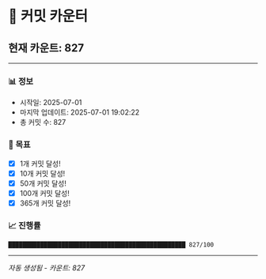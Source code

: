 # 🔢 커밋 카운터

## 현재 카운트: 827

---

### 📊 정보
- 시작일: 2025-07-01
- 마지막 업데이트: 2025-07-01 19:02:22
- 총 커밋 수: 827

### 🎯 목표
- [x] 1개 커밋 달성!
- [x] 10개 커밋 달성!
- [x] 50개 커밋 달성!
- [x] 100개 커밋 달성!
- [x] 365개 커밋 달성!

### 📈 진행률
```
██████████████████████████████████████████████████ 827/100
```

---
*자동 생성됨 - 카운트: 827*
